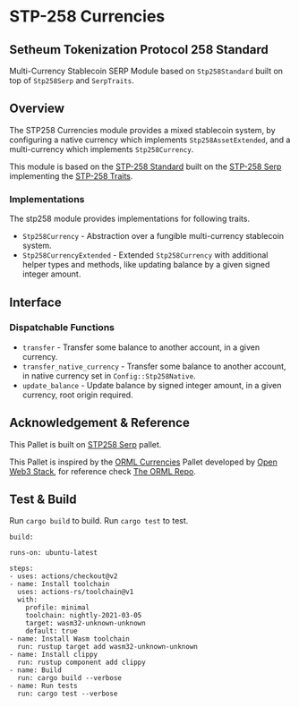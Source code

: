  # STP-258 Currencies
 ## Setheum Tokenization Protocol 258 Standard
 Multi-Currency Stablecoin SERP Module based on `Stp258Standard` built on top of `Stp258Serp` and `SerpTraits`.

 ## Overview

 The STP258 Currencies module provides a mixed stablecoin system, by configuring a
 native currency which implements `Stp258AssetExtended`, and a
 multi-currency which implements `Stp258Currency`.

 This module is based on the [STP-258 Standard](https://github.com/Setheum-Labs/stp258-standard) built on the [STP-258 Serp](https://github.com/Setheum-Labs/stp258-serp) implementing the [STP-258 Traits](https://github.com/Setheum-Labs/serp-traits).

 ### Implementations

 The stp258 module provides implementations for following traits.

 - `Stp258Currency` - Abstraction over a fungible multi-currency stablecoin system.
 - `Stp258CurrencyExtended` - Extended `Stp258Currency` with additional helper
   types and methods, like updating balance
 by a given signed integer amount.

 ## Interface

 ### Dispatchable Functions

 - `transfer` - Transfer some balance to another account, in a given
   currency.
 - `transfer_native_currency` - Transfer some balance to another account, in
   native currency set in
 `Config::Stp258Native`.
 - `update_balance` - Update balance by signed integer amount, in a given
   currency, root origin required.
 
## Acknowledgement & Reference

This Pallet is built on [STP258 Serp](https://github.com/Setheum-Labs/stp258-serp) pallet.

This Pallet is inspired by the [ORML Currencies](https://github.com/open-web3-stack/open-runtime-module-library/blob/master/currencies) Pallet developed by [Open Web3 Stack](https://github.com/open-web3-stack/), for reference check [The ORML Repo](https://github.com/open-web3-stack/open-runtime-module-library).
 
## Test & Build

Run `cargo build` to build.
Run `cargo test` to test.

    build:

    runs-on: ubuntu-latest
    
    steps:
    - uses: actions/checkout@v2
    - name: Install toolchain
      uses: actions-rs/toolchain@v1
      with:
        profile: minimal
        toolchain: nightly-2021-03-05
        target: wasm32-unknown-unknown
        default: true
    - name: Install Wasm toolchain
      run: rustup target add wasm32-unknown-unknown
    - name: Install clippy
      run: rustup component add clippy
    - name: Build
      run: cargo build --verbose
    - name: Run tests
      run: cargo test --verbose
